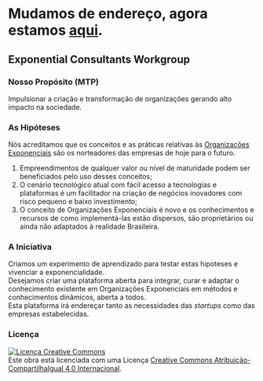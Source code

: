 # Mudamos de endereço, agora estamos [aqui](https://excw.gitlab.io). #

## Exponential Consultants Workgroup

### Nosso Propósito (MTP)

Impulsionar a criação e transformação de organizações gerando alto impacto na sociedade.

### As Hipóteses

Nós acreditamos que os conceitos e as práticas relativas às [Organizações Exponenciais](http://exponentialorgs.com) são os norteadores das empresas de hoje para o futuro.

1. Empreendimentos de qualquer valor ou nível de maturidade podem ser beneficiados pelo uso desses conceitos;
2. O cenário tecnológico atual com fácil acesso a tecnologias e plataformas é um facilitador na criação de negócios inovadores com risco pequeno e baixo investimento;
3. O conceito de Organizações Exponenciais é novo e os conhecimentos e recursos de como implementá-las estão dispersos, são proprietários ou ainda não adaptados à realidade Brasileira.

### A Iniciativa

Criamos um experimento de aprendizado para testar estas hipoteses e vivenciar a exponencialidade.  
Desejamos criar uma plataforma aberta para integrar, curar e adaptar o conhecimento existente em Organizações Exponenciais em métodos e conhecimentos dinâmicos, aberta a todos.  
Esta plataforma irá endereçar tanto as necessidades das *startups* como das empresas estabelecidas.

### Licença
    
<a rel="license" href="http://creativecommons.org/licenses/by-sa/4.0/"><img alt="Licença Creative Commons" style="border-width:0" src="https://i.creativecommons.org/l/by-sa/4.0/88x31.png" /></a><br />Este obra está licenciada com uma Licença <a rel="license" href="http://creativecommons.org/licenses/by-sa/4.0/">Creative Commons Atribuição-CompartilhaIgual 4.0 Internacional</a>.
